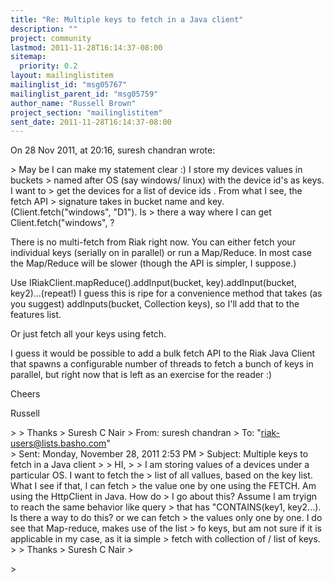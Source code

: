 ```yaml
---
title: "Re: Multiple keys to fetch in a Java client"
description: ""
project: community
lastmod: 2011-11-28T16:14:37-08:00
sitemap:
  priority: 0.2
layout: mailinglistitem
mailinglist_id: "msg05767"
mailinglist_parent_id: "msg05759"
author_name: "Russell Brown"
project_section: "mailinglistitem"
sent_date: 2011-11-28T16:14:37-08:00
---
```


On 28 Nov 2011, at 20:16, suresh chandran wrote:

&gt; May be I can make my statement clear :) I store my devices values in buckets 
&gt; named after OS (say windows/ linux) with the device id's as keys. I want to 
&gt; get the devices for a list of device ids . From what I see, the fetch API 
&gt; signature takes in bucket name and key. (Client.fetch("windows", "D1"). Is 
&gt; there a way where I can get Client.fetch("windows", ?

There is no multi-fetch from Riak right now. You can either fetch your 
individual keys (serially on in parallel) or run a Map/Reduce. In most case the 
Map/Reduce will be slower (though the API is simpler, I suppose.)

Use IRiakClient.mapReduce().addInput(bucket, key).addInput(bucket, 
key2)…(repeat!) I guess this is ripe for a convenience method that takes (as 
you suggest) addInputs(bucket, Collection keys), so I'll add that to 
the features list.

Or just fetch all your keys using fetch. 

I guess it would be possible to add a bulk fetch API to the Riak Java Client 
that spawns a configurable number of threads to fetch a bunch of keys in 
parallel, but right now that is left as an exercise for the reader :)

Cheers

Russell


&gt; 
&gt; Thanks
&gt; Suresh C Nair
&gt; From: suresh chandran 
&gt; To: "riak-users@lists.basho.com"  
&gt; Sent: Monday, November 28, 2011 2:53 PM
&gt; Subject: Multiple keys to fetch in a Java client
&gt; 
&gt; HI,
&gt; 
&gt; I am storing values of a devices under a particular OS. I want to fetch the 
&gt; list of all vallues, based on the key list. What I see if that, I can fetch 
&gt; the value one by one using the FETCH. Am using the HttpClient in Java. How do 
&gt; I go about this? Assume I am tryign to reach the same behavior like query 
&gt; that has "CONTAINS(key1, key2...). Is there a way to do this? or we can fetch 
&gt; the values only one by one. I do see that Map-reduce, makes use of the list 
&gt; fo keys, but am not sure if it is applicable in my case, as it ia simple 
&gt; fetch with collection of / list of keys.
&gt; 
&gt; Thanks
&gt; Suresh C Nair
&gt; 
 
&gt; 


